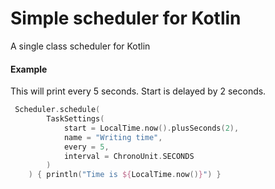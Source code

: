 # Simple scheduler for Kotlin
A single class scheduler for Kotlin 

#### Example

This will print every 5 seconds. 
Start is delayed by 2 seconds.

```kotlin
 Scheduler.schedule(
        TaskSettings(
            start = LocalTime.now().plusSeconds(2),
            name = "Writing time",
            every = 5,
            interval = ChronoUnit.SECONDS
        )
    ) { println("Time is ${LocalTime.now()}") }
```
